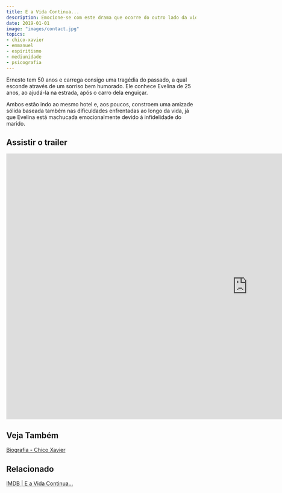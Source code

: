 ```yaml
---
title: E a Vida Continua...
description: Emocione-se com este drama que ocorre do outro lado da vida.
date: 2019-01-01
image: "images/contact.jpg"
topics: 
- chico-xavier
- emmanuel
- espiritismo	
- mediunidade
- psicografia
---
```


Ernesto tem 50 anos e carrega consigo uma tragédia do passado, a qual esconde
através de um sorriso bem humorado. Ele conhece Evelina de 25 anos, ao ajudá-la
na estrada, após o carro dela enguiçar. 

Ambos estão indo ao mesmo hotel e, aos poucos, constroem uma amizade sólida
baseada também nas dificuldades enfrentadas ao longo da vida, já que Evelina
está machucada emocionalmente devido à infidelidade do marido. 

## Assistir o trailer
<iframe width="1280" height="704" src="https://www.youtube.com/watch?v=pgR6132okUQ" frameborder="0" allow="accelerometer; autoplay; encrypted-media; gyroscope; picture-in-picture" allowfullscreen></iframe>

## Veja Também
[Biografia - Chico Xavier](/bio/chico-xavier)  

## Relacionado
[IMDB | E a Vida Continua...](https://www.imdb.com/title/tt2366794/)
